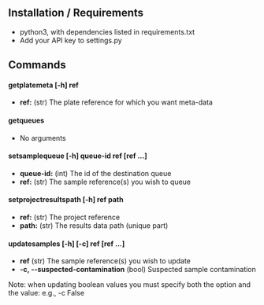 ## Installation / Requirements
* python3, with dependencies listed in requirements.txt
* Add your API key to settings.py

## Commands
#### getplatemeta [-h] ref
* **ref:** (str) The plate reference for which you want meta-data

#### getqueues
* No arguments

#### setsamplequeue [-h] queue-id ref [ref ...]
* **queue-id:** (int) The id of the destination queue
* **ref:** (str) The sample reference(s) you wish to queue

#### setprojectresultspath [-h] ref path
* **ref:** (str) The project reference
* **path:** (str) The results data path (unique part)

#### updatesamples [-h] [-c] ref [ref ...]
* **ref** (str) The sample reference(s) you wish to update
* **-c, --suspected-contamination** (bool) Suspected sample contamination

Note: when updating boolean values you must specify both the option and the value: e.g., -c False
